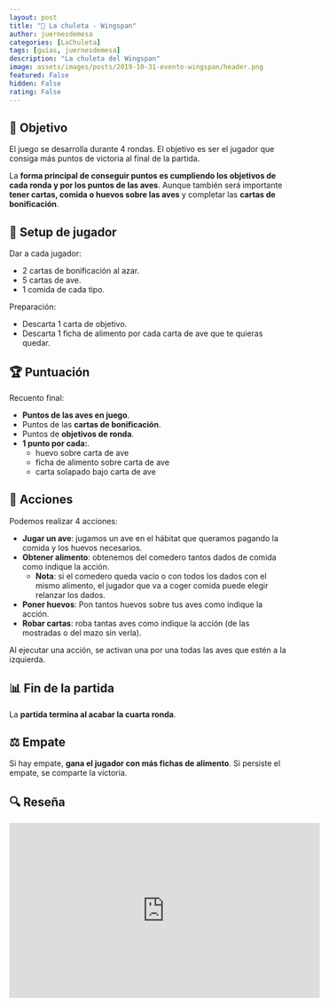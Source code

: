 ```yaml
---
layout: post
title: "🥩 La chuleta - Wingspan"
author: juernesdemesa
categories: [LaChuleta]
tags: [guías, juernesdemesa]
description: "La chuleta del Wingspan"
image: assets/images/posts/2019-10-31-evento-wingspan/header.png
featured: False
hidden: False
rating: False
---
```


## 🎯 Objetivo

El juego se desarrolla durante 4 rondas. El objetivo es ser el jugador que consiga más puntos de victoria al final de la partida.

La **forma principal de conseguir puntos es cumpliendo los objetivos de cada ronda y por los puntos de las aves**. Aunque también será importante **tener cartas, comida o huevos sobre las aves** y completar las **cartas de bonificación**.

## 👤 Setup de jugador

Dar a cada jugador:

- 2 cartas de bonificación al azar.
- 5 cartas de ave.
- 1 comida de cada tipo.

Preparación:

- Descarta 1 carta de objetivo.
- Descarta 1 ficha de alimento por cada carta de ave que te quieras quedar.

## 🏆 Puntuación

Recuento final:

- **Puntos de las aves en juego**.
- Puntos de las **cartas de bonificación**.
- Puntos de **objetivos de ronda**.
- **1 punto por cada:**.
  - huevo sobre carta de ave
  - ficha de alimento sobre carta de ave
  - carta solapado bajo carta de ave

## 🎲 Acciones

Podemos realizar 4 acciones:

- **Jugar un ave**: jugamos un ave en el hábitat que queramos pagando la comida y los huevos necesarios.
- **Obtener alimento**: obtenemos del comedero tantos dados de comida como indique la acción.
  - **Nota**: si el comedero queda vacío o con todos los dados con el mismo alimento, el jugador que va a coger comida puede elegir relanzar los dados.
- **Poner huevos**: Pon tantos huevos sobre tus aves como indique la acción.
- **Robar cartas**: roba tantas aves como indique la acción (de las mostradas o del mazo sin verla).

Al ejecutar una acción, se activan una por una todas las aves que estén a la izquierda.

## 📊 Fin de la partida

La **partida termina al acabar la cuarta ronda**.

## ⚖️ Empate

Si hay empate, **gana el jugador con más fichas de alimento**. Si persiste el empate, se comparte la victoria.

## 🔍 Reseña

<iframe width="560" height="315" src="https://www.youtube.com/embed/tHLcJdYUWBM" frameborder="0" allow="accelerometer; autoplay; encrypted-media; gyroscope; picture-in-picture" allowfullscreen></iframe>
